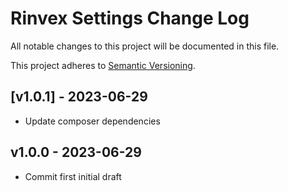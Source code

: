# Rinvex Settings Change Log

All notable changes to this project will be documented in this file.

This project adheres to [Semantic Versioning](CONTRIBUTING.md).


## [v1.0.1] - 2023-06-29
- Update composer dependencies

## v1.0.0 - 2023-06-29
- Commit first initial draft

[v7.2.1]: https://github.com/rinvex/laravel-support/compare/v7.2.0...v7.2.1
